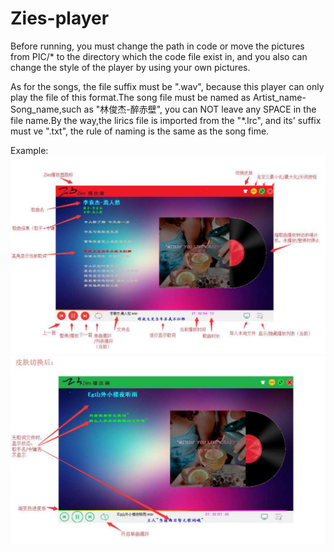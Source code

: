 # Zies-player

Before running, you must change the path in code or move the pictures from PIC/* to the directory which the code file exist in, and you also  can change the style of the player by using your own pictures.

As for the songs, the file suffix must be ".wav", because this player can only play the file of this format.The song file must be named as Artist_name-Song_name,such as "林俊杰-醉赤壁", you can NOT leave any SPACE in the file name.By the way,the lirics file is imported from the "*.lrc", and its' suffix must ve ".txt", the rule of naming is the same as the song fime.


Example:
![Image text](https://github.com/Chenyuacey/Zies-player/blob/master/%E5%9B%BE%E7%89%871.png)
![Image text](https://github.com/Chenyuacey/Zies-player/blob/master/%E5%9B%BE%E7%89%872.png)
